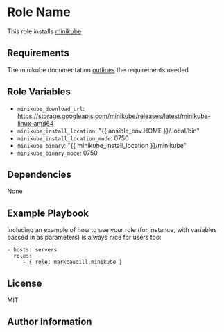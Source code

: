 Role Name
=========

This role installs [minikube](https://minikube.sigs.k8s.io/docs/)

Requirements
------------

The minikube documentation [outlines](https://minikube.sigs.k8s.io/docs/start/#what-youll-need) the requirements needed

Role Variables
--------------

- `minikube_download_url`: <https://storage.googleapis.com/minikube/releases/latest/minikube-linux-amd64>
- `minikube_install_location`: "{{ ansible_env.HOME }}/.local/bin"
- `minikube_install_location_mode`: 0750
- `minikube_binary`: "{{ minikube_install_location }}/minikube"
- `minikube_binary_mode`: 0750

Dependencies
------------

None

Example Playbook
----------------

Including an example of how to use your role (for instance, with variables passed in as parameters) is always nice for users too:

    - hosts: servers
      roles:
         - { role: markcaudill.minikube }

License
-------

MIT

Author Information
------------------

